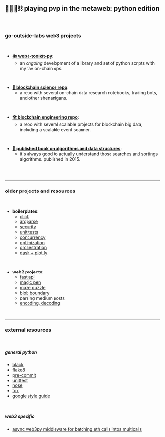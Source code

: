 ## 🥷🏻🐍⛓️ playing pvp in the metaweb: python edition

<br>


### go-outside-labs web3 projects 

<br>


* [**📚 web3-toolkit-py**](web3toolkit):
    - an *ongoing* development of a library and set of python scripts with my fav on-chain ops.

<br>

* [**🔬 blockchain science repo**](https://github.com/go-outside-labs/blockchain-science):
    - a repo with several on-chain data research notebooks, trading bots, and other shenanigans.
    
<br>

* [**🛠 blockchain engineering repo**](https://github.com/go-outside-labs/blockchain-data-engineering):
    - a repo with several scalable projects for blockchain big data, including a scalable event scanner.


<br>

* [**🧮 published book on algorithms and data structures**](https://github.com/go-outside-labs/algorithms-book-py):
    - it's always good to actually understand those searches and sortings algorithms. published in 2015.
    


<br>

<br>


---

### older projects and resources

<br>

* **boilerplates**:
    * [click](boilerplates/click)
    * [argparse](boilerplates/argparse)
    * [security](boilerplates/security)
    * [unit tests](boilerplates/tests)
    * [concurrency](boilerplates/concurrency)
    * [optimization](boilerplates/optimization)
    * [orchestration](boilerplates/orchestration)
    * [dash + plot.ly](boilerplates/dash)

<br>

* **web2 projects**:
    * [fast api](web2_projects/fastapi-location-app)
    * [magic pen](web2_projects/magic-pen)
    * [maze puzzle](web2_projects/maze-puzzle)
    * [blob boundary](web2_projects/finding-blob-boundary)
    * [parsing medium posts](web2_projects/medium)
    * [encoding, decoding](web2_projects//enconding-decimals/)


<br>


----

### external resources

<br>

##### general python

* [black](https://github.com/psf/black)
* [flake8 ](https://flake8.pycqa.org/en/latest/)
* [pre-commit](https://pre-commit.com/)
* [unittest](https://docs.python.org/3/library/unittest.html)
* [nose](https://nose.readthedocs.io/en/latest/)
* [tox](https://tox.wiki/en/latest/)
* [google style guide](https://google.github.io/styleguide/pyguide.html)

<br>

##### web3 specific

* [async web3py middleware for batching eth calls intos multicalls](https://github.com/BobTheBuidler/dank_mids)

